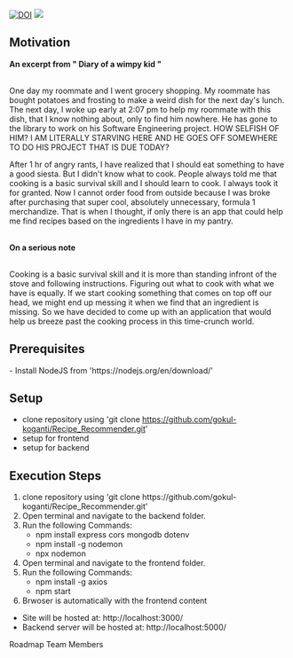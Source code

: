 
<a href="https://doi.org/10.5281/zenodo.5534986"><img src="https://zenodo.org/badge/DOI/10.5281/zenodo.5534986.svg" alt="DOI"></a>
<img src="https://img.shields.io/github/license/gokul-koganti/Recipe_Recommender">


  
  <h2> Motivation </h2>
  <b> An excerpt from " Diary of a wimpy kid "</b><br/><br/>
  <p> One day my roommate and I went grocery shopping. My roommate has bought potatoes and frosting to make a weird dish for the next day's lunch. The next day, I woke up early at 2:07 pm to help my roommate with this dish, that I know nothing about, only to find him nowhere. He has gone to the library to work on his Software Engineering project. HOW SELFISH OF HIM? I AM LITERALLY STARVING HERE AND HE GOES OFF SOMEWHERE TO DO HIS PROJECT THAT IS DUE TODAY?
</p>
<p>
  After 1 hr of angry rants, I have realized that I should eat something to have a good siesta. But I didn't know what to cook. People always told me that cooking is a basic survival skill and I should learn to cook. I always took it for granted. Now I cannot order food from outside because I was broke after purchasing that super cool, absolutely unnecessary, formula 1 merchandize. That is when I thought, if only there is an app that could help me find recipes based on the ingredients I have in my pantry.
</p>
 <br/> 
<b> On a serious note</b><br/><br/>
  <p> 
    Cooking is a basic survival skill and it is more than standing infront of the stove and following instructions. Figuring out what to cook with what we have is equally. If we start cooking something that comes on top off our head, we might end up messing it when we find that an ingredient is missing. So we have decided to come up with an application that would help us breeze past the cooking process in this time-crunch world.
</p>
<p>
 
<h2>Prerequisites</h2>
- Install NodeJS from 'https://nodejs.org/en/download/'

## Setup

- clone repository using 'git clone https://github.com/gokul-koganti/Recipe_Recommender.git'
- setup for frontend
- setup for backend

<h2> Execution Steps</h2>
<ol>
  <li> clone repository using 'git clone https://github.com/gokul-koganti/Recipe_Recommender.git' </li>
  <li> Open terminal and navigate to the backend folder.</li>
  <li> Run the following Commands:
    <ul>
      <li> npm install express cors mongodb dotenv </li>
      <li> npm install -g nodemon </li>
      <li> npx nodemon </li>
    </ul> 
  </li>
  <li> Open terminal and navigate to the frontend folder.</li>
  <li> Run the following Commands:
    <ul>
      <li> npm install -g axios </li>
      <li> npm start </li>
    </ul> 
  </li>
  <li> Brwoser is automatically with the frontend content</li>
</ol>
<ul>
  <li> Site will be hosted at: http://localhost:3000/ </li>
  <li> Backend server will be hosted at: http://localhost:5000/ </li>
</ul>

Roadmap
Team Members
